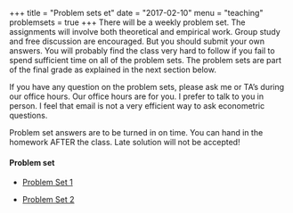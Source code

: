 +++
title = "Problem sets et"
date = "2017-02-10"
menu = "teaching"
problemsets = true
+++
There will be a weekly problem set. The assignments will involve both theoretical and empirical work. Group study and free discussion are encouraged. But you should submit your own answers. You will probably find the class very hard to follow if you fail to spend sufficient time on all of the problem sets. The problem sets are part of the final grade as explained in the next section below.

If you have any question on the problem sets, please ask me or TA’s during our office hours. Our office hours are for you. I prefer to talk to you in person. I feel that email is not a very efficient way to ask econometric questions.

Problem set answers are to be turned in on time. You can hand in the homework AFTER the class. Late solution will not be accepted!


#### Problem set

- [Problem Set 1](http://docenti.luiss.it/perricone/files/2017/02/PS_01.pdf)

- [Problem Set 2](http://docenti.luiss.it/perricone/files/2017/02/PS_02.pdf) 
